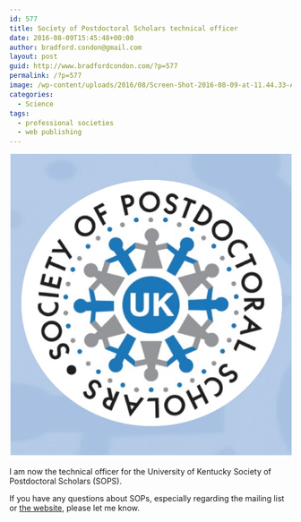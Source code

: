 ```yaml
---
id: 577
title: Society of Postdoctoral Scholars technical officer
date: 2016-08-09T15:45:48+00:00
author: bradford.condon@gmail.com
layout: post
guid: http://www.bradfordcondon.com/?p=577
permalink: /?p=577
image: /wp-content/uploads/2016/08/Screen-Shot-2016-08-09-at-11.44.33-AM.png
categories:
  - Science
tags:
  - professional societies
  - web publishing
---
```

<img class="size-full wp-image-578" src="/wp-content/uploads/2016/08/Screen-Shot-2016-08-09-at-11.44.33-AM.png" sizes="(max-width: 562px) 100vw, 562px" data-recalc-dims="1" />

I am now the technical officer for the University of Kentucky Society of Postdoctoral Scholars (SOPS).

If you have any questions about SOPs, especially regarding the mailing list or [the website](http://sops.as.uky.edu/), please let me know.

&nbsp;

&nbsp;